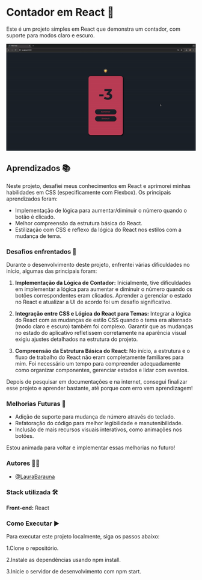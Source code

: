 # Contador em React 🔄

Este é um projeto simples em React que demonstra um contador, com suporte para modos claro e escuro.

![Demonstracao](https://github.com/LauraBarauna/Contador/blob/main/src/assets/gif-contador.gif)

## Aprendizados 📚
Neste projeto, desafiei meus conhecimentos em React e aprimorei minhas habilidades em CSS (especificamente com Flexbox). Os principais aprendizados foram:

- Implementação de lógica para aumentar/diminuir o número quando o botão é clicado.
- Melhor compreensão da estrutura básica do React.
- Estilização com CSS e reflexo da lógica do React nos estilos com a mudança de tema.

### Desafios enfrentados 🤔
Durante o desenvolvimento deste projeto, enfrentei várias dificuldades no início, algumas das principais foram:

1. **Implementação da Lógica de Contador:** Inicialmente, tive dificuldades em implementar a lógica para aumentar e diminuir o número quando os botões correspondentes eram clicados. Aprender a gerenciar o estado no React e atualizar a UI de acordo foi um desafio significativo.

2. **Integração entre CSS e Lógica do React para Temas:** Integrar a lógica do React com as mudanças de estilo CSS quando o tema era alternado (modo claro e escuro) também foi complexo. Garantir que as mudanças no estado do aplicativo refletissem corretamente na aparência visual exigiu ajustes detalhados na estrutura do projeto.

3. **Compreensão da Estrutura Básica do React:** No início, a estrutura e o fluxo de trabalho do React não eram completamente familiares para mim. Foi necessário um tempo para compreender adequadamente como organizar componentes, gerenciar estados e lidar com eventos.

Depois de pesquisar em documentações e na internet, consegui finalizar esse projeto e aprender bastante, até porque com erro vem aprendizagem!

### Melhorias Futuras 🚀

- Adição de suporte para mudança de número através do teclado.
- Refatoração do código para melhor legibilidade e manutenibilidade.
- Inclusão de mais recursos visuais interativos, como animações nos botões.

Estou animada para voltar e implementar essas melhorias no futuro!

### Autores 🧑‍💻

- [@LauraBarauna](https://github.com/LauraBarauna)

### Stack utilizada 🛠️

**Front-end:** React

### Como Executar ▶️

Para executar este projeto localmente, siga os passos abaixo:

1.Clone o repositório.

2.Instale as dependências usando npm install.

3.Inicie o servidor de desenvolvimento com npm start.
